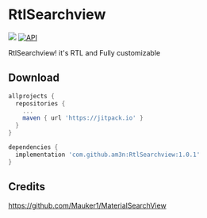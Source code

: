# RtlSearchview
[![](https://jitpack.io/v/am3n/RtlSearchview.svg)](https://jitpack.io/#am3n/RtlSearchview)
[![API](https://img.shields.io/badge/API-16%2B-brightgreen.svg?style=flat)](https://android-arsenal.com/api?level=16)

RtlSearchview! it's RTL and Fully customizable

## Download

```gradle
allprojects {
  repositories {
    ...
    maven { url 'https://jitpack.io' }
  }
}

dependencies {
  implementation 'com.github.am3n:RtlSearchview:1.0.1'
}
```


## Credits

https://github.com/Mauker1/MaterialSearchView
